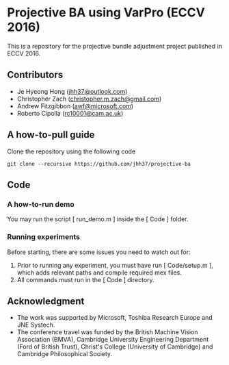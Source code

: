# Projective BA using VarPro (ECCV 2016)
This is a repository for the projective bundle
adjustment project published in ECCV 2016.

## Contributors
- Je Hyeong Hong (jhh37@outlook.com)
- Christopher Zach (christopher.m.zach@gmail.com)
- Andrew Fitzgibbon (awf@microsoft.com)
- Roberto Cipolla (rc10001@cam.ac.uk)

## A how-to-pull guide
Clone the repository using the following code
```
git clone --recursive https://github.com/jhh37/projective-ba
```

## Code
### A how-to-run demo
You may run the script [ run_demo.m ] inside the [
Code ] folder.

### Running experiments
Before starting, there are some issues you need to
watch out for:

1. Prior to running any experiment, you must
have run [ Code/setup.m ], which adds relevant
paths and compile required mex files.
2. All commands must run in the [ Code ]
directory.

## Acknowledgment
- The work was supported by Microsoft, Toshiba
Research Europe and JNE Systech.
- The conference travel was funded by the British
Machine Vision Association (BMVA), Cambridge
University Engineering Department (Ford of British
Trust), Christ's College (University of Cambridge)
and Cambridge Philosophical Society.

